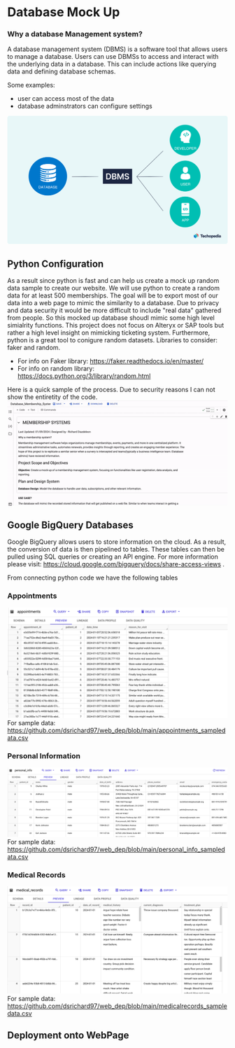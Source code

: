# Database Mock Up
### Why a database Management system? 
A database management system (DBMS) is a software tool that allows users to manage a database. Users can use DBMSs to access and interact with the underlying data in a database. This can include actions like querying data and defining database schemas. 

Some examples: 
- user can access most of the data
- database adminstrators can configure settings

![alt text](https://github.com/dsrichard97/web_dep/blob/main/dbms-image-1.png "Database Uses")



## Python Configuration 
As a result since python is fast and can help us create a mock up random data sample to create our website. We will use python to create a random data for at least 500 memberships. The goal will be to export most of our data into a web page to mimic the similarity to a database. Due to privacy and data security it would be more difficult to include "real data" gathered from people. So this mocked up database shoudl mimic some high level simialrity functions. This project does not focus on Alteryx or SAP tools but rather a high level insight on mimicking ticketing system. Furthermore, python is a great tool to conigure random datasets. Libraries to consider: faker and random. 
- For info on Faker library: https://faker.readthedocs.io/en/master/
- For info on random library: https://docs.python.org/3/library/random.html

Here is a quick sample of the process. Due to security reasons I can not show the entiretity of the code. 
![alt text](https://github.com/dsrichard97/web_dep/blob/main/pythongif.gif "Python Connecting to Google BigQuery")

## Google BigQuery Databases
Google BigQuery allows users to store information on the cloud. As a result, the conversion of data is then pipelined to tables. These tables can then be pulled using SQL queries or creating an API engine. For more information please visit: https://cloud.google.com/bigquery/docs/share-access-views  .

From connecting python code we have the following tables 

### Appointments
![alt text](https://github.com/dsrichard97/web_dep/blob/main/appt.png "Appointments")
For sample data: https://github.com/dsrichard97/web_dep/blob/main/appointments_sampledata.csv

### Personal Information
![alt text](https://github.com/dsrichard97/web_dep/blob/main/personal_info.png "Personal Information")
For sample data: https://github.com/dsrichard97/web_dep/blob/main/personal_info_sampledata.csv

### Medical Records
![alt text](https://github.com/dsrichard97/web_dep/blob/main/medical_records.png "Medical Records")
For sample data: https://github.com/dsrichard97/web_dep/blob/main/medicalrecords_sampledata.csv

## Deployment onto WebPage
